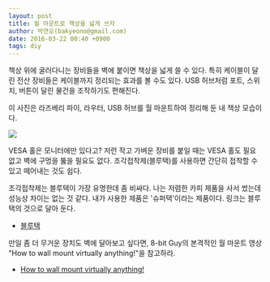 ```yaml
---
layout: post
title: 월 마운트로 책상을 넓게 쓰자
author: 박연오(bakyeono@gmail.com)
date: 2016-03-22 00:40 +0900
tags: diy
---
```

책상 위에 굴러다니는 장비들을 벽에 붙이면 책상을 넓게 쓸 수 있다. 특히 케이블이 달린 전산 장비들은 케이블까지 정리되는 효과를 볼 수도 있다. USB 허브처럼 포트, 스위치, 버튼이 달린 물건을 조작하기도 편해진다.

이 사진은 라즈베리 파이, 라우터, USB 허브를 월 마운트하여 정리해 둔 내 책상 모습이다.

![](http://bakyeono.net/img/simple-wall-mount.png)

VESA 홀은 모니터에만 있다고? 저런 작고 가벼운 장비를 붙일 때는 VESA 홀도 필요 없고 벽에 구멍을 뚫을 필요도 없다. 조각접착제(블루택)를 사용하면 간단히 접착할 수 있고 떼어내는 것도 쉽다.

조각접착제는 블루택이 가장 유명한데 좀 비싸다. 나는 저렴한 카피 제품을 사서 썼는데 성능상 차이는 없는 것 같다. 내가 사용한 제품은 '슈퍼택'이라는 제품이다. 링크는 블루택의 것으로 달아 둔다.

* [블루택](http://www.blutack.net)

만일 좀 더 무거운 장치도 벽에 달아보고 싶다면, 8-bit Guy의 본격적인 월 마운트 영상 "How to wall mount virtually anything!"을 참고하라.

* [How to wall mount virtually anything!](https://www.youtube.com/watch?v=Xa8IrMWXtYc)

